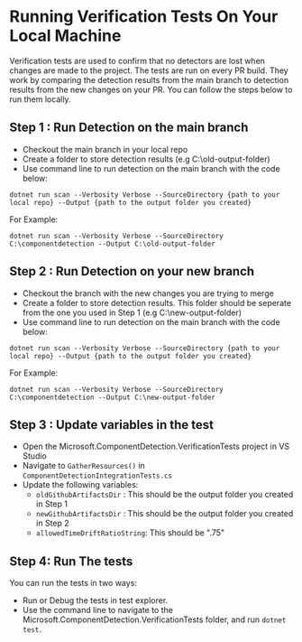 # Running Verification Tests On Your Local Machine
Verification tests are used to confirm that no detectors are lost when changes are made to the project. The tests are run on every PR build. They work by comparing the detection results from the main branch to detection results from the new changes on your PR. You can follow the steps below to run them locally.

## Step 1 : Run Detection on the main branch

- Checkout the main branch in your local repo
- Create a folder to store detection results (e.g C:\old-output-folder)
- Use command line to run detection on the main branch with the code below:

```dotnet run scan --Verbosity Verbose --SourceDirectory {path to your local repo} --Output {path to the output folder you created}```

For Example:

```dotnet run scan --Verbosity Verbose --SourceDirectory C:\componentdetection --Output C:\old-output-folder```


## Step 2 : Run Detection on your new branch

- Checkout the branch with the new changes you are trying to merge
- Create a folder to store detection results. This folder should be seperate from the one you used in Step 1 (e.g C:\new-output-folder)
- Use command line to run detection on the main branch with the code below:

```dotnet run scan --Verbosity Verbose --SourceDirectory {path to your local repo} --Output {path to the output folder you created}```

For Example:

```dotnet run scan --Verbosity Verbose --SourceDirectory C:\componentdetection --Output C:\new-output-folder```

## Step 3 : Update variables in the test

- Open the Microsoft.ComponentDetection.VerificationTests project in VS Studio
- Navigate to  `GatherResources()`  in `ComponentDetectionIntegrationTests.cs`
- Update the following variables:
    -  `oldGithubArtifactsDir` : This should be the output folder you created in Step 1
    - `newGithubArtifactsDir` : This should be the output folder you created in Step 2
    - `allowedTimeDriftRatioString`:  This should be ".75"


## Step 4: Run The tests
You can run the tests in two ways:
- Run or Debug the tests in test explorer.
- Use the command line to navigate to the Microsoft.ComponentDetection.VerificationTests folder, and run `dotnet test`.